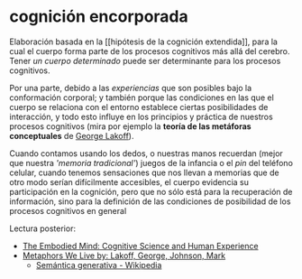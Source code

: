 # cognición encorporada
Elaboración basada en la [[hipótesis de la cognición extendida]], para la cual el cuerpo forma parte de los procesos cognitivos más allá del cerebro. Tener *un cuerpo determinado* puede ser determinante para los procesos cognitivos.

Por una parte, debido a las *experiencias* que son posibles bajo la conformación corporal; y también porque las condiciones en las que el cuerpo se relaciona con el entorno establece ciertas posibilidades de interacción, y todo esto influye en los principios y práctica de nuestros procesos cognitivos (mira por ejemplo la **teoría de las metáforas conceptuales** de [George Lakoff](https://en.wikipedia.org/wiki/George_Lakoff#Embodied_mind)).

Cuando contamos usando los dedos, o nuestras manos recuerdan (mejor que nuestra *'memoria tradicional'*) juegos de la infancia o el *pin* del teléfono celular, cuando tenemos sensaciones que nos llevan a memorias que de otro modo serían difícilmente accesibles, el cuerpo evidencia su participación en la cognición, pero que no sólo está para la recuperación de información, sino para la definición de las condiciones de posibilidad de los procesos cognitivos en general

Lectura posterior:

- [The Embodied Mind: Cognitive Science and Human Experience](https://www.amazon.com.mx/Embodied-Mind-Cognitive-Science-Experience/dp/0262720213)
- [Metaphors We Live by: Lakoff, George, Johnson, Mark](https://www.amazon.com.mx/Metaphors-We-Live-George-Lakoff/dp/0226468011)
	- [Semántica generativa - Wikipedia](https://es.wikipedia.org/wiki/Sem%25C3%25A1ntica_generativa)
